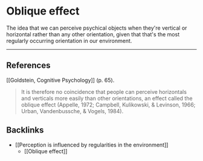 # Oblique effect
The idea that we can perceive psychical objects when they're vertical or horizontal rather than any other orientation, given that that's the most regularly occurring orientation in our environment.

---
## References
[[Goldstein, Cognitive Psychology]] (p. 65).
> It is therefore no coincidence that people can perceive horizontals and verticals more easily than other orientations, an effect called the oblique effect (Appelle, 1972; Campbell, Kulikowski, & Levinson, 1966; Urban, Vandenbussche, & Vogels, 1984).

## Backlinks
* [[Perception is influenced by regularities in the environment]]
	* [[Oblique effect]]

<!-- #evergreen -->

<!-- {BearID:F86437F8-4DC2-435B-8A52-B55F15E5152C-5941-0000075A3BEE280F} -->
